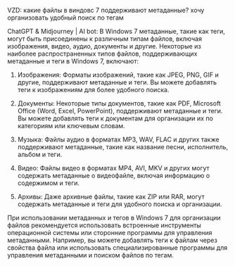 VZD:
какие файлы в виндовс 7 поддерживают метаданные? хочу организовать удобный поиск по тегам

ChatGPT & Midjourney | AI bot:
В Windows 7 метаданные, такие как теги, могут быть присоединены к различным типам файлов, включая изображения, видео, аудио, документы и другие. Некоторые из наиболее распространенных типов файлов, поддерживающих метаданные и теги в Windows 7, включают:

1. Изображения: Форматы изображений, такие как JPEG, PNG, GIF и другие, поддерживают метаданные и теги. Вы можете добавлять теги к изображениям для более удобного поиска.

2. Документы: Некоторые типы документов, такие как PDF, Microsoft Office (Word, Excel, PowerPoint), поддерживают метаданные и теги. Вы можете добавлять теги к документам для организации их по категориям или ключевым словам.

3. Музыка: Файлы аудио в форматах MP3, WAV, FLAC и других также поддерживают метаданные, такие как название песни, исполнитель, альбом и теги.

4. Видео: Файлы видео в форматах MP4, AVI, MKV и других могут содержать метаданные о видеофайле, включая информацию о содержимом и теги.

5. Архивы: Даже архивные файлы, такие как ZIP или RAR, могут содержать метаданные и теги для удобного поиска и организации.

При использовании метаданных и тегов в Windows 7 для организации файлов рекомендуется использовать встроенные инструменты операционной системы или сторонние программы для управления метаданными. Например, вы можете добавлять теги к файлам через свойства файла или использовать специализированные программы для управления метаданными и поиском файлов по тегам.
